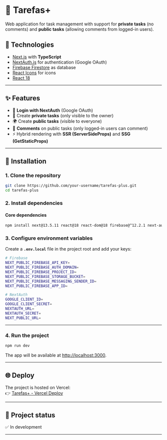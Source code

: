 # 📌 Tarefas+

Web application for task management with support for **private tasks** (no comments) and **public tasks** (allowing comments from logged-in users).  

## 🚀 Technologies

- [Next.js](https://nextjs.org/) with **TypeScript**  
- [NextAuth.js](https://next-auth.js.org/) for authentication (Google OAuth)  
- [Firebase Firestore](https://firebase.google.com/docs/firestore) as database  
- [React Icons](https://react-icons.github.io/react-icons/) for icons  
- [React 18](https://react.dev/)  

---

## ✨ Features

- 🔑 **Login with NextAuth** (Google OAuth)  
- 📝 Create **private tasks** (only visible to the owner)  
- 🌍 Create **public tasks** (visible to everyone)  
- 💬 **Comments** on public tasks (only logged-in users can comment)  
- ⚡ Hybrid rendering with **SSR (ServerSideProps)** and **SSG (GetStaticProps)**  

---

## 📂 Installation

### 1. Clone the repository
```bash
git clone https://github.com/your-username/tarefas-plus.git
cd tarefas-plus
```

### 2. Install dependencies

#### Core dependencies
```bash
npm install next@13.5.11 react@18 react-dom@18 firebase@^12.2.1 next-auth@^4.24.11 react-icons@^5.5.0
```


### 3. Configure environment variables  
Create a **`.env.local`** file in the project root and add your keys:

```bash
# Firebase
NEXT_PUBLIC_FIREBASE_API_KEY=
NEXT_PUBLIC_FIREBASE_AUTH_DOMAIN=
NEXT_PUBLIC_FIREBASE_PROJECT_ID=
NEXT_PUBLIC_FIREBASE_STORAGE_BUCKET=
NEXT_PUBLIC_FIREBASE_MESSAGING_SENDER_ID=
NEXT_PUBLIC_FIREBASE_APP_ID=

# NextAuth
GOOGLE_CLIENT_ID=
GOOGLE_CLIENT_SECRET=
NEXTAUTH_URL=
NEXTAUTH_SECRET=
NEXT_PUBLIC_URL=
```

---

### 4. Run the project
```bash
npm run dev
```

The app will be available at [http://localhost:3000](http://localhost:3000).

---

## 🌐 Deploy

The project is hosted on Vercel:  
👉 [Tarefas+ - Vercel Deploy](https://your-vercel-link.vercel.app)

---


## 📌 Project status
✅ In development  

---

